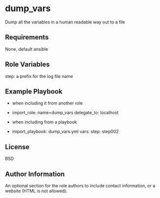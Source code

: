 dump_vars
=========

Dump all the variables in a human readable way out to a file

Requirements
------------

None, default ansible

Role Variables
--------------

step: a prefix for the log file name

Example Playbook
----------------

* when including it from another role

- import_role: name=dump_vars
  delegate_to: localhost

* when including from a playbook

- import_playbook: dump_vars.yml
  vars:
    step: step002

License
-------

BSD

Author Information
------------------

An optional section for the role authors to include contact information, or a website (HTML is not allowed).
